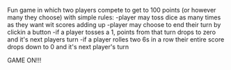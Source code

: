 Fun game in which two players compete to get to 100 points (or however many they choose) with simple rules:
-player may toss dice as many times as they want wit scores adding up
-player may choose to end their turn by clickin a button
-if a player tosses a 1, points from that turn drops to zero and it's next players turn
-if a player rolles two 6s in a row their entire score drops down to 0 and it's next player's turn

GAME ON!!!
